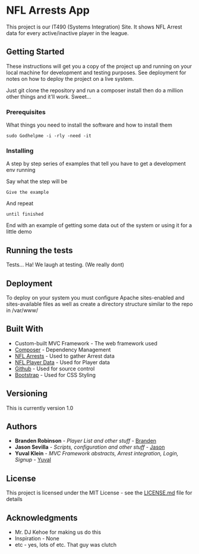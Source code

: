 # NFL Arrests App

This project is our IT490 (Systems Integration) Site. 
It shows NFL Arrest data for every active/inactive player in the league.

## Getting Started

These instructions will get you a copy of the project up and running on your local machine for development and testing purposes.
See deployment for notes on how to deploy the project on a live system.

Just git clone the repository and run a composer install then do a million other things and it'll work. Sweet...

### Prerequisites

What things you need to install the software and how to install them

```
sudo Godhelpme -i -rly -need -it
```

### Installing

A step by step series of examples that tell you have to get a development env running

Say what the step will be

```
Give the example
```

And repeat

```
until finished
```

End with an example of getting some data out of the system or using it for a little demo

## Running the tests

Tests... Ha! We laugh at testing. (We really dont)

## Deployment

To deploy on your system you must configure Apache sites-enabled and sites-available files
as well as create a directory structure similar to the repo in /var/www/

## Built With

* Custom-built MVC Framework - The web framework used
* [Composer](https://www.composer.com) - Dependency Management
* [NFL Arrests](https://www.nflarrests.com/api/) - Used to gather Arrest data
* [NFL Player Data](http://developer.fantasydata.com/docs) - Used for Player data
* [Github](http://www.github.com) - Used for source control
* [Bootstrap](http://www.bootstrap.com) - Used for CSS Styling

## Versioning

This is currently version 1.0

## Authors

* **Branden Robinson** - *Player List and other stuff* - [Branden](https://github.com/br66)
* **Jason Sevilla** - *Scripts, configuration and other stuff* - [Jason](https://github.com/js296)
* **Yuval Klein** - *MVC Framework abstracts, Arrest integration, Login, Signup* - [Yuval](https://github.com/yk92)

## License

This project is licensed under the MIT License - see the [LICENSE.md](LICENSE.md) file for details

## Acknowledgments

* Mr. DJ Kehoe for making us do this
* Inspiration - None
* etc - yes, lots of etc. That guy was clutch

